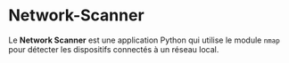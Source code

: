 # Network-Scanner
Le **Network Scanner** est une application Python qui utilise le module `nmap` pour détecter les dispositifs connectés à un réseau local.
